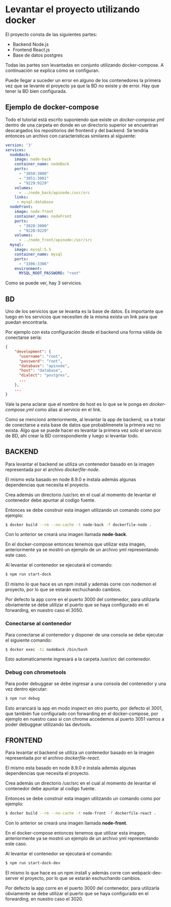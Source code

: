# Levantar el proyecto utilizando docker

El proyecto consta de las siguientes partes:
  - Backend Node.js
  - Frontend React.js 
  - Base de datos postgres


Todas las partes son levantadas en conjunto utilizando docker-compose. A continuación se explica cómo se configuran.

Puede llegar a suceder un error en alguno de los contenedores la primera vez que se levante el proyecto ya que la BD no existe y de error. Hay que tener la BD bien configurada.

## Ejemplo de docker-compose
Todo el tutorial está escrito suponiendo que existe un *docker-compose.yml* dentro de una carpeta en donde en un directorio superior se encuentran descargados los repositorios del frontend y del backend. Se tendría entonces un archivo con caracteristicas similares al siguiente:
```yml
version: '3'
services:
  nodeBack:
    image: node-back
    container_name: nodeBack
    ports:
      - "3050:3000"
      - "3051:3001"
      - "9229:9229"
    volumes:
      - ../node_back/apinode:/usr/src
    links:
     - mysql:database
  nodeFront:
    image: node-front
    container_name: nodeFront
    ports:
      - "3020:3000"
      - "9220:9229"
    volumes:
      - ../node_front/apinode:/usr/src
  mysql:
    image: mysql:5.5
    container_name: mysql
    ports:
      - "3306:3306"
    environment:
      MYSQL_ROOT_PASSWORD: "root"

```
Como se puede ver, hay 3 servicios.

## BD
Uno de los servicios que se levanta es la base de datos. Es importante que luego en los servicios que necesiten de la misma exista un link para que puedan encontrarla.

Por ejemplo con esta configuración desde el backend una forma válida de conectarse sería: 
```json
{
    "development": {
      "username": "root",
      "password": "root",
      "database": "apinode",
      "host": "database",
      "dialect": "postgres",
      ...
    },
    ...
}
```
Vale la pena aclarar que el nombre de host es lo que se le ponga en *docker-compose.yml* como alias al servicio en el link.

Como se mencionó anteriormente, al levantar la app de backend, va a tratar de conectarse a esta base de datos que probablmenete la primera vez no exista. Algo que se puede hacer es levantar la primera vez solo el servicio de BD, ahí crear la BD correspondiente y luego si levantar todo.


##  BACKEND

Para levantar el backend se utiliza un contenedor basado en la imagen representada por el archivo *dockerfile-node*.

El mismo esta basado en node  8.9.0 e instala además algunas dependencias que necesita el proyecto.

Crea además un directorio /usr/src en el cual al momento de levantar el contenedor debe apuntar al codigo fuente.

Entonces se debe construir esta imagen utilizando un comando como por ejemplo:
```sh
$ docker build --rm --no-cache -t node-back -f dockerfile-node . 
```

Con lo anterior se creará una imagen llamada **node-back**.

En el docker-compose entonces tenemos que utilizar esta imagen, anteriormente ya se mostró un ejemplo de un archivo yml representando este caso.

Al levantar el contenedor se ejecutará el comando:
```sh
$ npm run start-dock
```
El mismo lo que hace es un npm install y además corre con nodemon el proyecto, por lo que se estarán eschuchando cambios.

Por defecto la app corre en el puerto 3000 del contenedor, para utilizarla obviamente se debe utilizar el puerto que se haya configurado en el forwarding, en nuestro caso el 3050.

### Conectarse al contenedor

Para conectarse al contenedor y disponer de una consola se debe ejecutar el siguiente comando:
```sh
$ docker exec -ti nodeBack /bin/bash
```
Esto automaticamente ingresará a la carpeta /usr/src del contenedor.

### Debug con chrometools
Para poder debuggear se debe ingresar a una consola del contenedor y una vez dentro ejecutar:
```sh
$ npm run debug
```
Esto arrancará la app en modo inspect en otro puerto, por defecto el 3001, que también fue configurado con forwarding en el docker-compose, por ejemplo en nuestro caso si con chrome accedemos al puerto 3051 vamos a poder debuggear utilizando las devtools.

## FRONTEND


Para levantar el backend se utiliza un contenedor basado en la imagen representada por el archivo *dockerfile-react*.

El mismo esta basado en node  8.9.0 e instala además algunas dependencias que necesita el proyecto.

Crea además un directorio /usr/src en el cual al momento de levantar el contenedor debe apuntar al codigo fuente.

Entonces se debe construir esta imagen utilizando un comando como por ejemplo:
```sh
$ docker build --rm --no-cache -t node-front -f dockerfile-react . 
```

Con lo anterior se creará una imagen llamada **node-front**.

En el docker-compose entonces tenemos que utilizar esta imagen, anteriormente ya se mostró un ejemplo de un archivo yml representando este caso.

Al levantar el contenedor se ejecutará el comando:
```sh
$ npm run start-dock-dev
```
El mismo lo que hace es un npm install y además corre con webpack-dev-server el proyecto, por lo que se estarán eschuchando cambios.

Por defecto la app corre en el puerto 3000 del contenedor, para utilizarla obviamente se debe utilizar el puerto que se haya configurado en el forwarding, en nuestro caso el 3020.